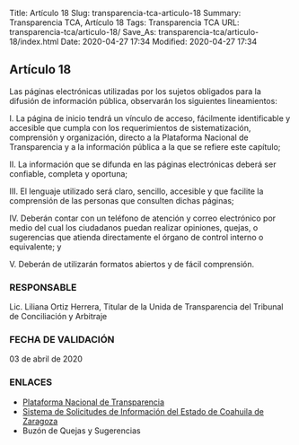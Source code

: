 Title: Artículo 18
Slug: transparencia-tca-articulo-18
Summary: Transparencia TCA, Artículo 18
Tags: Transparencia TCA
URL: transparencia-tca/articulo-18/
Save_As: transparencia-tca/articulo-18/index.html
Date: 2020-04-27 17:34
Modified: 2020-04-27 17:34


## Artículo 18

Las páginas electrónicas utilizadas por los sujetos obligados para la difusión de información pública, observarán los siguientes lineamientos:

I. La página de inicio tendrá un vínculo de acceso, fácilmente identificable y accesible que cumpla con los requerimientos de sistematización, comprensión y organización, directo a la Plataforma Nacional de Transparencia y a la información pública a la que se refiere este capítulo;

II.	La información que se difunda en las páginas electrónicas deberá ser confiable, completa y oportuna;

III. El lenguaje utilizado será claro, sencillo, accesible y que facilite la comprensión de las personas que consulten dichas páginas;

IV. Deberán contar con un teléfono de atención y correo electrónico por medio del cual los ciudadanos puedan realizar opiniones, quejas, o sugerencias que atienda directamente el órgano de control interno o equivalente; y

V. Deberán de utilizarán formatos abiertos y de fácil comprensión.

### RESPONSABLE

Lic. Liliana Ortiz Herrera, Titular de la Unida de Transparencia del Tribunal de Conciliación y Arbitraje

### FECHA DE VALIDACIÓN

03 de abril de 2020

### ENLACES

- [Plataforma Nacional de Transparencia](https://www.plataformadetransparencia.org.mx/web/guest/inicio)
- [Sistema de Solicitudes de Información del Estado de Coahuila de Zaragoza](http://189.254.130.35/infocoahuila/)
- Buzón de Quejas y Sugerencias



